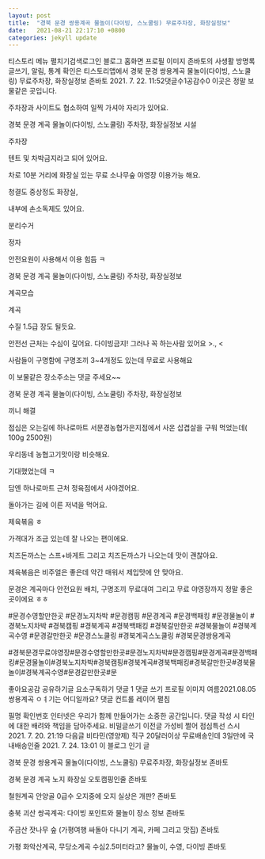 ```yaml
---
layout: post
title:  "경북 문경 쌍용계곡 물놀이(다이빙, 스노쿨링) 무료주차장, 화장실정보"
date:   2021-08-21 22:17:10 +0800
categories: jekyll update
---
```

티스토리 메뉴 펼치기검색로그인
블로그 홈화면
프로필 이미지
존바토의 사생활
방명록
글쓰기, 알림, 통계 확인은 티스토리앱에서
경북 문경 쌍용계곡 물놀이(다이빙, 스노쿨링) 무료주차장, 화장실정보
존바토
2021. 7. 22. 11:52댓글수1공감수0
이곳은 정말 보물같은 곳입니다.

주차장과 사이트도 협소하여 일찍 가셔야 자리가 있어요.





경북 문경 계곡 물놀이(다이빙, 스노쿨링) 주차장, 화장실정보
시설



주차장


텐트 및 차박금지라고 되어 있어요.

차로 10분 거리에 화장실 있는 무료 소나무숲 야영장 이용가능 해요.







청결도 중상정도 화장실,

내부에 손소독제도 있어요.







분리수거






정자


안전요원이 사용해서 이용 힘듬 ㅋ






경북 문경 계곡 물놀이(다이빙, 스노쿨링) 주차장, 화장실정보

계곡모습

계곡






수질 1.5급 장도 될듯요.







안전선 근처는 수심이 깊어요.
다이빙금지!
그러나 꼭 하는사람 있어요 >., <






사람들이 구명함에 구명조끼 3~4개정도 있는데 무료로 사용해요












이 보물같은 장소주소는 댓글 주세요~~







경북 문경 계곡 물놀이(다이빙, 스노쿨링) 주차장, 화장실정보

끼니 해결





점심은 오는길에 하나로마트 서문경농협가은지점에서 사온 삽겹살을 구워 먹었는데( 100g 2500원)

우리동네 농협고기맛이랑 비슷해요.

기대했었는데 ㅋ

담엔 하나로마트 근처 정육점에서 사야겠어요.









돌아가는 길에 이른 저녁을 먹어요.







제육볶음 ㅎ









가격대가 조금 있는데 잘 나오는 편이에요.

치즈돈까스는 스프+바게트 그리고 치즈돈까스가 나오는데 맛이 괜찮아요.



제육볶음은 비주얼은 좋은데 약간 매워서 제입맛에 안 맞아요.





문경은 계곡마다 안전요원 배치, 구명조끼 무료대여 그리고 무료 야영장까지 정말 좋은 곳이에요 ㅎㅎ



#문경수영할만한곳
#문경노지차박
#문경캠핑
#문경계곡
#문경백패킹
#문경물놀이
#경북노지차박
#경북캠핑
#경북계곡
#경북백패킹
#경북갈만한곳
#경북물놀이
#경북계곡수영
#문경갈만한곳
#문경스노쿨링
#경북계곡스노쿨링
#경북문경쌍용계곡

#경북문경무료야영장#문경수영할만한곳#문경노지차박#문경캠핑#문경계곡#문경백패킹#문경물놀이#경북노지차박#경북캠핑#경북계곡#경북백패킹#경북갈만한곳#경북물놀이#경북계곡수영#문경갈만한곳#문

좋아요공감
공유하기글 요소구독하기
댓글 1
댓글 쓰기
프로필 이미지
여름2021.08.05
쌍용계곡 ㅇㅕ기는 어디일까요?
댓글 컨트롤 레이어 펼침

필명
확인번호
인터넷은 우리가 함께 만들어가는 소중한 공간입니다. 댓글 작성 시 타인에 대한 배려와 책임을 담아주세요.
비밀글쓰기
이전글
가성비 쩔어 점심특선 스시
2021. 7. 20. 21:19
다음글
비타민(영양제) 직구 20달러이상 무료배송인데 3일만에 국내배송인줄
2021. 7. 24. 13:01
이 블로그 인기 글

경북 문경 쌍용계곡 물놀이(다이빙, 스노쿨링) 무료주차장, 화장실정보
존바토

경북 문경 계곡 노지 화장실 오토캠핑인줄
존바토

철원계곡 안양골 0급수 오지중에 오지 실상은 개판?
존바토

충북 괴산 쌍곡계곡: 다이빙 포인트와 물놀이 장소 정보
존바토

주금산 잣나무 숲 (가평여행 싸돌아 다니기 계곡, 카페 그리고 맛집)
존바토

가평 화악산계곡, 무당소계곡 수심2.5미터라고? 물놀이, 수영, 다이빙
존바토